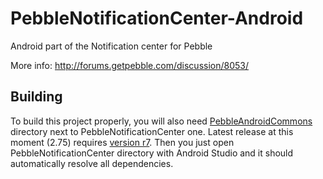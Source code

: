 PebbleNotificationCenter-Android
================================

Android part of the Notification center for Pebble

More info: http://forums.getpebble.com/discussion/8053/

## Building

To build this project properly, you will also need [PebbleAndroidCommons](https://github.com/matejdro/PebbleAndroidCommons) directory next to PebbleNotificationCenter one. Latest release at this moment (2.75) requires [version r7](https://github.com/matejdro/PebbleAndroidCommons/tree/r7). Then you just open PebbleNotificationCenter directory with Android Studio and it should automatically resolve all dependencies.